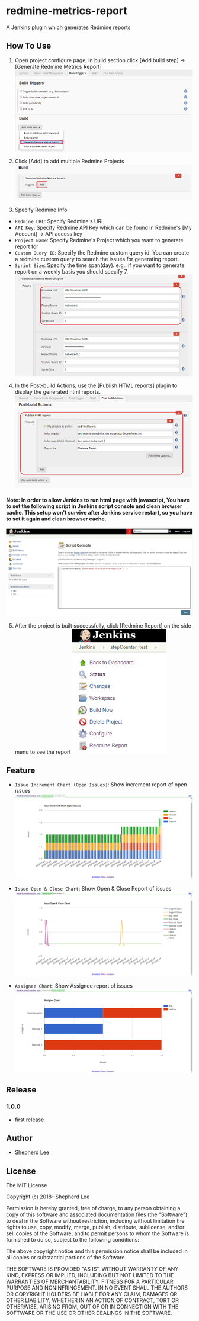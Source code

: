 # redmine-metrics-report
A Jenkins plugin which generates Redmine reports

## How To Use

1. Open project configure page, in build section click [Add build step] -> [Generate Redmine Metrics Report]
![Build Step](https://github.com/bestoak/redmine-metrics-report/blob/master/images/howTo1.png)

2. Click [Add] to add multiple Redmine Projects
![Add Projects](https://github.com/bestoak/redmine-metrics-report/blob/master/images/howTo2.png)

3. Specify Redmine Info
* `Redmine URL`: Specify Redmine's URL
* `API Key`: Specify Redmine API Key which can be found in Redmine's [My Account] -> API access key
* `Project Name`: Specify Redmine's Project which you want to generate report for
* `Custom Query ID`: Specify the Redmine custom query id. You can create a redmine custom query to search the issues for generating report.
* `Sprint Size`: Specify the time span(day). e.g.: if you want to generate report on a weekly basis you should specify 7.
![Specify Info](https://github.com/bestoak/redmine-metrics-report/blob/master/images/howTo3.png)

4. In the Post-build Actions, use the [Publish HTML reports] plugin to display the generated html reports.
![Set HTML Plugin](https://github.com/bestoak/redmine-metrics-report/blob/master/images/howTo4.png)

#### Note: In order to allow Jenkins to run html page with javascript, You have to set the following script in Jenkins script console and clean browser cache. This setup won't survive after Jenkins service restart, so you have to set it again and clean browser cache.
![Script Console](https://github.com/bestoak/redmine-metrics-report/blob/master/images/howTo5.png)

5. After the project is built successfully, click [Redmine Report] on the side menu to see the report
![Show Report](https://github.com/bestoak/redmine-metrics-report/blob/master/images/howTo6.png)

## Feature

* `Issue Increment Chart (Open Issues)`: Show increment report of open issues
![Show Report](https://github.com/bestoak/redmine-metrics-report/blob/master/images/what1.png)

* `Issue Open & Close Chart`: Show Open & Close Report of issues
![Show Report](https://github.com/bestoak/redmine-metrics-report/blob/master/images/what2.png)

* `Assignee Chart`: Show Assignee report of issues
![Show Report](https://github.com/bestoak/redmine-metrics-report/blob/master/images/what3.png)

## Release

### 1.0.0
* first release

## Author

* [Shepherd Lee](https://github.com/bestoak)

## License

The MIT License

Copyright (c) 2018- Shepherd Lee

Permission is hereby granted, free of charge, to any person obtaining a copy
of this software and associated documentation files (the "Software"), to deal
in the Software without restriction, including without limitation the rights
to use, copy, modify, merge, publish, distribute, sublicense, and/or sell
copies of the Software, and to permit persons to whom the Software is
furnished to do so, subject to the following conditions:

The above copyright notice and this permission notice shall be included in
all copies or substantial portions of the Software.

THE SOFTWARE IS PROVIDED "AS IS", WITHOUT WARRANTY OF ANY KIND, EXPRESS OR
IMPLIED, INCLUDING BUT NOT LIMITED TO THE WARRANTIES OF MERCHANTABILITY,
FITNESS FOR A PARTICULAR PURPOSE AND NONINFRINGEMENT. IN NO EVENT SHALL THE
AUTHORS OR COPYRIGHT HOLDERS BE LIABLE FOR ANY CLAIM, DAMAGES OR OTHER
LIABILITY, WHETHER IN AN ACTION OF CONTRACT, TORT OR OTHERWISE, ARISING FROM,
OUT OF OR IN CONNECTION WITH THE SOFTWARE OR THE USE OR OTHER DEALINGS IN
THE SOFTWARE.

